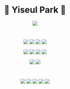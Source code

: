 <div align="center">

  # 🩷 Yiseul Park 🩷

  <a href="https://yiseull.tistory.com"><img src="https://img.shields.io/badge/yiseul.log-000000?style=flat-square&logo=Tistory&logoColor=white"/></a>
  
  <br/>  
  
  <img src="https://img.shields.io/badge/java17-%23ED8B00.svg?style=flat-square&logo=openjdk&logoColor=white"/></a>
  <img src="https://img.shields.io/badge/Gradle-02303A.svg?style=flat-square&logo=Gradle&logoColor=white"/></a>
  <img src="https://img.shields.io/badge/spring_boot-6DB33F.svg?style=flat-square&logo=springboot&logoColor=white"/></a>
  <img src="https://img.shields.io/badge/spring_security-6DB33F.svg?style=flat-square&logo=springsecurity&logoColor=white"/></a>

  <img src="https://img.shields.io/badge/mysql-4479A1.svg?style=flat-square&logo=mysql&logoColor=white"/></a>
  <img src="https://img.shields.io/badge/Spring_Data_JPA-6DB33F?style=flat-square&logo=spring&logoColor=white"/></a>
  <img src="https://img.shields.io/badge/QueryDSL-1C9AD6?style=flat-square&logo=querydsl&logoColor=white"/></a>
  <img src="https://img.shields.io/badge/Redis-DC382D?style=flat-square&logo=redis&logoColor=white"/></a>

  <img src="https://img.shields.io/badge/junit5-25A162?style=flat-square&logo=junit5&logoColor=white"/></a>
  <img src="https://img.shields.io/badge/Spring_Rest_Docs-6DB33F?style=flat-square&logo=spring&logoColor=white"/></a>
  
  <br/>  
  
  <img src="https://img.shields.io/badge/jira-0052CC?style=flat-square&logo=jira&logoColor=white"/></a>
  <img src="https://img.shields.io/badge/Slack-4A154B?style=flat-square&logo=slack&logoColor=white"/></a>
  <img src="https://img.shields.io/badge/Git-F05032.svg?style=flat-square&logo=Git&logoColor=white"/></a>
  <img src="https://img.shields.io/badge/Github-181717.svg?style=flat-square&logo=Github&logoColor=white"/></a>
  <img src="https://img.shields.io/badge/Notion-%23000000.svg?style=flat-square&logo=notion&logoColor=white"/></a>
  
</div>
